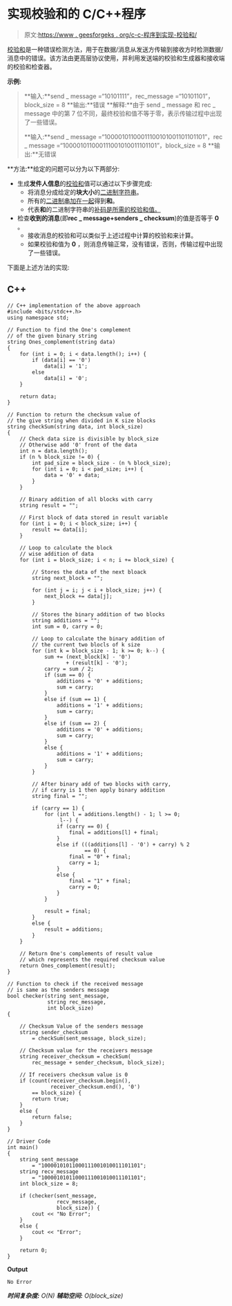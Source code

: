 # 实现校验和的 C/C++程序

> 原文:[https://www . geesforgeks . org/c-c-程序到实现-校验和/](https://www.geeksforgeeks.org/c-c-program-to-implement-checksum/)

[校验和](https://www.geeksforgeeks.org/error-detection-code-checksum/)是一种错误检测方法，用于在数据/消息从发送方传输到接收方时检测数据/消息中的错误。该方法由更高层协议使用，并利用发送端的校验和生成器和接收端的校验和检查器。

**示例:**

> **输入:**send _ message =“10101111”，rec_message =“10101101”，block_size = 8
> **输出:**错误
> **解释:**由于 send _ message 和 rec _ message 中的第 7 位不同，最终校验和值不等于零，表示传输过程中出现了一些错误。
> 
> **输入:**send _ message =“10000101100011100101001101101101”，rec _ message =“100001011000111001010011101101”，block_size = 8
> **输出:**无错误

**方法:**给定的问题可以分为以下两部分:

*   生成**发件人信息**的[校验和](https://www.geeksforgeeks.org/error-detection-in-computer-networks/)值可以通过以下步骤完成:
    *   将消息分成给定的**块大小**的[二进制字符串](https://www.geeksforgeeks.org/tag/binary-string/)。
    *   所有的[二进制串加在一起](https://www.geeksforgeeks.org/program-to-add-two-binary-strings/)得到**和**。
    *   代表**和**的二进制字符串的[补码是所需的校验和值。](https://www.geeksforgeeks.org/1s-2s-complement-binary-number/)
*   检查**收到的消息**(即**rec _ message+senders _ checksum**)的值是否等于 **0** 。
    *   接收消息的校验和可以类似于上述过程中计算的校验和来计算。
    *   如果校验和值为 **0** ，则消息传输正常，没有错误，否则，传输过程中出现了一些错误。

下面是上述方法的实现:

## C++

```
// C++ implementation of the above approach
#include <bits/stdc++.h>
using namespace std;

// Function to find the One's complement
// of the given binary string
string Ones_complement(string data)
{
    for (int i = 0; i < data.length(); i++) {
        if (data[i] == '0')
            data[i] = '1';
        else
            data[i] = '0';
    }

    return data;
}

// Function to return the checksum value of
// the give string when divided in K size blocks
string checkSum(string data, int block_size)
{
    // Check data size is divisible by block_size
    // Otherwise add '0' front of the data
    int n = data.length();
    if (n % block_size != 0) {
        int pad_size = block_size - (n % block_size);
        for (int i = 0; i < pad_size; i++) {
            data = '0' + data;
        }
    }

    // Binary addition of all blocks with carry
    string result = "";

    // First block of data stored in result variable
    for (int i = 0; i < block_size; i++) {
        result += data[i];
    }

    // Loop to calculate the block
    // wise addition of data
    for (int i = block_size; i < n; i += block_size) {

        // Stores the data of the next bloack
        string next_block = "";

        for (int j = i; j < i + block_size; j++) {
            next_block += data[j];
        }

        // Stores the binary addition of two blocks
        string additions = "";
        int sum = 0, carry = 0;

        // Loop to calculate the binary addition of
        // the current two blocls of k size
        for (int k = block_size - 1; k >= 0; k--) {
            sum += (next_block[k] - '0')
                   + (result[k] - '0');
            carry = sum / 2;
            if (sum == 0) {
                additions = '0' + additions;
                sum = carry;
            }
            else if (sum == 1) {
                additions = '1' + additions;
                sum = carry;
            }
            else if (sum == 2) {
                additions = '0' + additions;
                sum = carry;
            }
            else {
                additions = '1' + additions;
                sum = carry;
            }
        }

        // After binary add of two blocks with carry,
        // if carry is 1 then apply binary addition
        string final = "";

        if (carry == 1) {
            for (int l = additions.length() - 1; l >= 0;
                 l--) {
                if (carry == 0) {
                    final = additions[l] + final;
                }
                else if (((additions[l] - '0') + carry) % 2
                         == 0) {
                    final = "0" + final;
                    carry = 1;
                }
                else {
                    final = "1" + final;
                    carry = 0;
                }
            }

            result = final;
        }
        else {
            result = additions;
        }
    }

    // Return One's complements of result value
    // which represents the required checksum value
    return Ones_complement(result);
}

// Function to check if the received message
// is same as the senders message
bool checker(string sent_message,
             string rec_message,
             int block_size)
{

    // Checksum Value of the senders message
    string sender_checksum
        = checkSum(sent_message, block_size);

    // Checksum value for the receivers message
    string receiver_checksum = checkSum(
        rec_message + sender_checksum, block_size);

    // If receivers checksum value is 0
    if (count(receiver_checksum.begin(),
              receiver_checksum.end(), '0')
        == block_size) {
        return true;
    }
    else {
        return false;
    }
}

// Driver Code
int main()
{
    string sent_message
        = "10000101011000111001010011101101";
    string recv_message
        = "10000101011000111001010011101101";
    int block_size = 8;

    if (checker(sent_message,
                recv_message,
                block_size)) {
        cout << "No Error";
    }
    else {
        cout << "Error";
    }

    return 0;
}
```

**Output**

```
No Error
```

***时间复杂度:** O(N)*
***辅助空间:** O(block_size)*